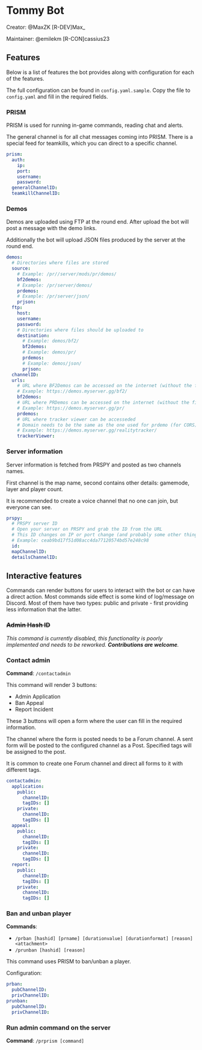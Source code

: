 # Tommy Bot

Creator: @MaxZK [R-DEV]Max_

Maintainer: @emilekm [R-CON]cassius23

## Features

Below is a list of features the bot provides along with configuration for each of the features.

The full configuration can be found in `config.yaml.sample`.
Copy the file to `config.yaml` and fill in the required fields.

### PRISM

PRISM is used for running in-game commands, reading chat and alerts.

The general channel is for all chat messages coming into PRISM.
There is a special feed for teamkills, which you can direct to a specific channel.

```yaml
prism:
  auth:
    ip:
    port:
    username:
    password:
  generalChannelID:
  teamkillChannelID:
```

### Demos

Demos are uploaded using FTP at the round end. After upload the bot will post a message with the demo links.

Additionally the bot will upload JSON files produced by the server at the round end.

```yaml
demos:
  # Directories where files are stored
  source:
    # Example: /pr//server/mods/pr/demos/
    bf2demos:
    # Example: /pr/server/demos/
    prdemos:
    # Example: /pr/server/json/
    prjson:
  ftp:
    host:
    username:
    password:
    # Directories where files should be uploaded to
    destination:
      # Example: demos/bf2/
      bf2demos:
      # Example: demos/pr/
      prdemos:
      # Example: demos/json/
      prjson:
  channelID:
  urls:
    # URL where BF2Demos can be accessed on the internet (without the filename)
    # Example: https://demos.myserver.gg/bf2/
    bf2demos:
    # URL where PRDemos can be accessed on the internet (without the filename)
    # Example: https://demos.myserver.gg/pr/
    prdemos:
    # URL where tracker viewer can be accesseded
    # Domain needs to be the same as the one used for prdemo (for CORS)
    # Example: https://demos.myserver.gg/realitytracker/
    trackerViewer:
```

### Server information

Server information is fetched from PRSPY and posted as two channels names.

First channel is the map name, second contains other details: gamemode, layer and player count.

It is recommended to create a voice channel that no one can join, but everyone can see.

```yaml
prspy:
  # PRSPY server ID
  # Open your server on PRSPY and grab the ID from the URL
  # This ID changes on IP or port change (and probably some other things)
  # Example: ceab9bd17f51d08acc4da77120574bd57e248c98
  id:
  mapChannelID:
  detailsChannelID:
```

## Interactive features

Commands can render buttons for users to interact with the bot or can have a direct action.
Most commands side effect is some kind of log/message on Discord.
Most of them have two types: public and private - first providing less information that the latter.

### ~~Admin Hash ID~~

*This command is currently disabled, this functionality is poorly implemented and needs to be reworked. **Contributions are welcome**.*

### Contact admin

**Command**: `/contactadmin`

This command will render 3 buttons:

- Admin Application
- Ban Appeal
- Report Incident

These 3 buttons will open a form where the user can fill in the required information.

The channel where the form is posted needs to be a Forum channel.
A sent form will be posted to the configured channel as a Post.
Specified tags will be assigned to the post.

It is common to create one Forum channel and direct all forms to it with different tags.

```yaml
contactadmin:
  application:
    public:
      channelID:
      tagIDs: []
    private:
      channelID:
      tagIDs: []
  appeal:
    public:
      channelID:
      tagIDs: []
    private:
      channelID:
      tagIDs: []
  report:
    public:
      channelID:
      tagIDs: []
    private:
      channelID:
      tagIDs: []
```

### Ban and unban player

**Commands**:
- `/prban [hashid] [prname] [durationvalue] [durationformat] [reason] <attachment>`
- `/prunban [hashid] [reason]`

This command uses PRISM to ban/unban a player.

Configuration:
```yaml
prban:
  pubChannelID:
  privChannelID:
prunban:
  pubChannelID:
  privChannelID:
```

### Run admin command on the server

**Command**: `/prprism [command]`
